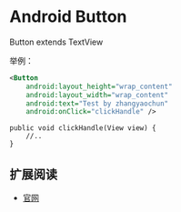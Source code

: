 # Android Button 

Button extends TextView

举例：

```xml
<Button
	android:layout_height="wrap_content"
	android:layout_width="wrap_content"
	android:text="Test by zhangyaochun"
	android:onClick="clickHandle" />
```

```activity
public void clickHandle(View view) {
	//..
}
```


## 扩展阅读

* [官网](http://developer.android.com/reference/android/widget/Button.html)